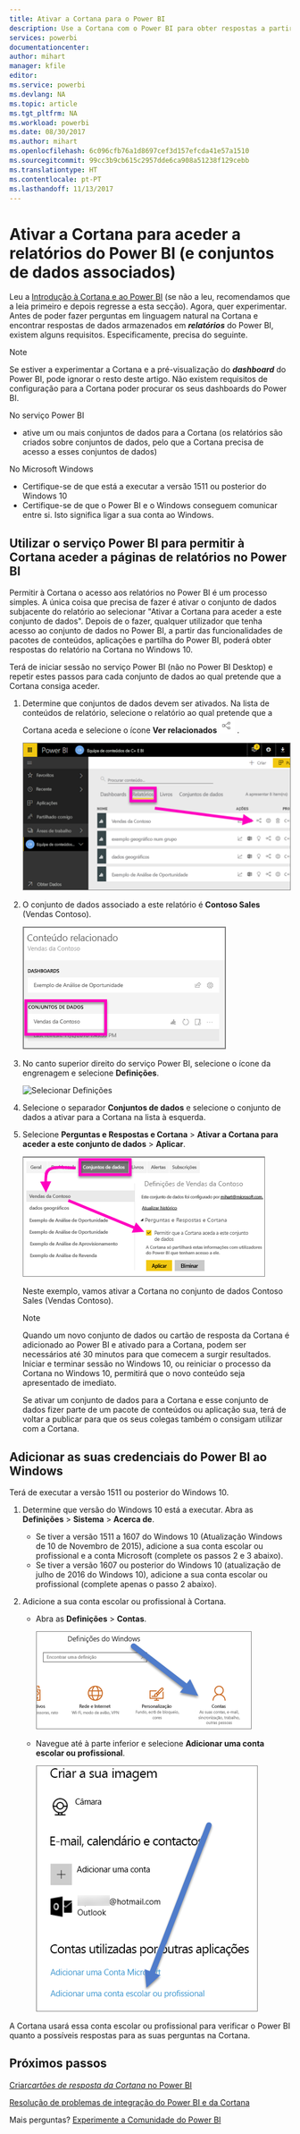 ```yaml
---
title: Ativar a Cortana para o Power BI
description: Use a Cortana com o Power BI para obter respostas a partir dos seus dados. Ative a Cortana para cada conjunto de dados do Power BI e, em seguida, ative a Cortana para aceder aos seus conjuntos de dados de dispositivos Windows.
services: powerbi
documentationcenter: 
author: mihart
manager: kfile
editor: 
ms.service: powerbi
ms.devlang: NA
ms.topic: article
ms.tgt_pltfrm: NA
ms.workload: powerbi
ms.date: 08/30/2017
ms.author: mihart
ms.openlocfilehash: 6c096cfb76a1d8697cef3d157efcda41e57a1510
ms.sourcegitcommit: 99cc3b9cb615c2957dde6ca908a51238f129cebb
ms.translationtype: HT
ms.contentlocale: pt-PT
ms.lasthandoff: 11/13/2017
---
```

# <a name="enable-cortana-to-access-power-bi-reports-and-their-underlying-datasets"></a>Ativar a Cortana para aceder a relatórios do Power BI (e conjuntos de dados associados)
Leu a [Introdução à Cortana e ao Power BI](service-cortana-intro.md) (se não a leu, recomendamos que a leia primeiro e depois regresse a esta secção). Agora, quer experimentar.  Antes de poder fazer perguntas em linguagem natural na Cortana e encontrar respostas de dados armazenados em ***relatórios*** do Power BI, existem alguns requisitos. Especificamente, precisa do seguinte.

> [!NOTE]
> Se estiver a experimentar a Cortana e a pré-visualização do ***dashboard*** do Power BI, pode ignorar o resto deste artigo. Não existem requisitos de configuração para a Cortana poder procurar os seus dashboards do Power BI.
> 
> 

No serviço Power BI

* ative um ou mais conjuntos de dados para a Cortana (os relatórios são criados sobre conjuntos de dados, pelo que a Cortana precisa de acesso a esses conjuntos de dados)

No Microsoft Windows

* Certifique-se de que está a executar a versão 1511 ou posterior do Windows 10
* Certifique-se de que o Power BI e o Windows conseguem comunicar entre si. Isto significa ligar a sua conta ao Windows.

## <a name="use-power-bi-service-to-enable-cortana-to-access-report-pages-in-power-bi"></a>Utilizar o serviço Power BI para permitir à Cortana aceder a páginas de relatórios no Power BI
Permitir à Cortana o acesso aos relatórios no Power BI é um processo simples.  A única coisa que precisa de fazer é ativar o conjunto de dados subjacente do relatório ao selecionar "Ativar a Cortana para aceder a este conjunto de dados". Depois de o fazer, qualquer utilizador que tenha acesso ao conjunto de dados no Power BI, a partir das funcionalidades de pacotes de conteúdos, aplicações e partilha do Power BI, poderá obter respostas do relatório na Cortana no Windows 10.

Terá de iniciar sessão no serviço Power BI (não no Power BI Desktop) e repetir estes passos para cada conjunto de dados ao qual pretende que a Cortana consiga aceder.

1. Determine que conjuntos de dados devem ser ativados. Na lista de conteúdos de relatório, selecione o relatório ao qual pretende que a Cortana aceda e selecione o ícone **Ver relacionados** ![](media/service-cortana-enable/power-bi-cortana-view-related-icon.png) .
   
    ![Ver conteúdos relacionados](media/service-cortana-enable/power-bi-view-related.png)
2. O conjunto de dados associado a este relatório é **Contoso Sales** (Vendas Contoso).
   
    ![Conjunto de dados Contoso Sales (Vendas Contoso)](media/service-cortana-enable/power-bi-identify-dataset.png)
3. No canto superior direito do serviço Power BI, selecione o ícone da engrenagem e selecione **Definições**.
   
    ![Selecionar Definições](media/service-cortana-enable/power-bi-cortana-settings.png)
4. Selecione o separador **Conjuntos de dados** e selecione o conjunto de dados a ativar para a Cortana na lista à esquerda.
5. Selecione **Perguntas e Respostas e Cortana** > **Ativar a Cortana para aceder a este conjunto de dados** > **Aplicar**.
   
   ![Conjunto de dados de acesso pela Cortana](media/service-cortana-enable/power-bi-cortana-enable-new.png)
   
   Neste exemplo, vamos ativar a Cortana no conjunto de dados Contoso Sales (Vendas Contoso).
   
   > [!NOTE]
   > Quando um novo conjunto de dados ou cartão de resposta da Cortana é adicionado ao Power BI e ativado para a Cortana, podem ser necessários até 30 minutos para que comecem a surgir resultados. Iniciar e terminar sessão no Windows 10, ou reiniciar o processo da Cortana no Windows 10, permitirá que o novo conteúdo seja apresentado de imediato.
   > 
   > Se ativar um conjunto de dados para a Cortana e esse conjunto de dados fizer parte de um pacote de conteúdos ou aplicação sua, terá de voltar a publicar para que os seus colegas também o consigam utilizar com a Cortana.
   > 
   > 

## <a name="add-your-power-bi-credentials-to-windows"></a>Adicionar as suas credenciais do Power BI ao Windows
Terá de executar a versão 1511 ou posterior do Windows 10.

1. Determine que versão do Windows 10 está a executar. Abra as **Definições** > **Sistema** > **Acerca de**.
   
   * Se tiver a versão 1511 a 1607 do Windows 10 (Atualização Windows de 10 de Novembro de 2015), adicione a sua conta escolar ou profissional e a conta Microsoft (complete os passos 2 e 3 abaixo).
   * Se tiver a versão 1607 ou posterior do Windows 10 (atualização de julho de 2016 do Windows 10), adicione a sua conta escolar ou profissional (complete apenas o passo 2 abaixo).
2. Adicione a sua conta escolar ou profissional à Cortana.
   
   * Abra as **Definições** > **Contas**.
     
       ![Definições - Contas](media/service-cortana-enable/power-bi-windows-accounts.png)
   * Navegue até à parte inferior e selecione **Adicionar uma conta escolar ou profissional**.
     
     ![Adicionar conta profissional](media/service-cortana-enable/power-bi-add-work-account2.png)

A Cortana usará essa conta escolar ou profissional para verificar o Power BI quanto a possíveis respostas para as suas perguntas na Cortana.

## <a name="next-steps"></a>Próximos passos
[Criar*cartões de resposta da Cortana* no Power BI](service-cortana-answer-cards.md)

[Resolução de problemas de integração do Power BI e da Cortana](service-cortana-troubleshoot.md)

Mais perguntas? [Experimente a Comunidade do Power BI](http://community.powerbi.com/)

